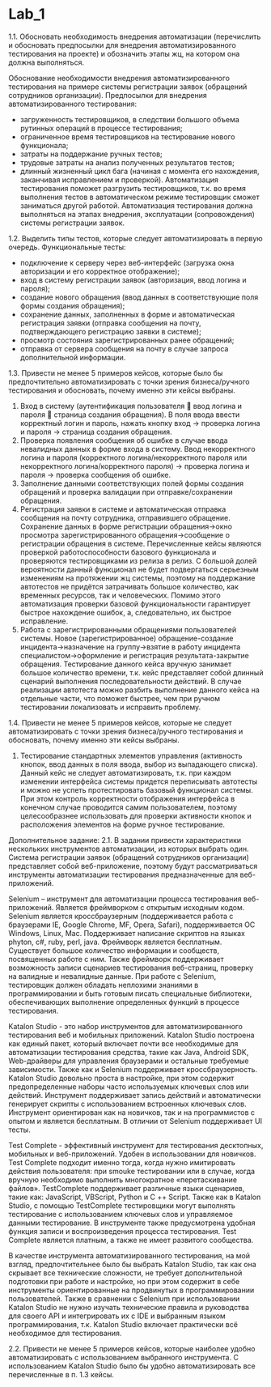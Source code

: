 # Lab_1
1.1.	Обосновать необходимость внедрения автоматизации (перечислить и обосновать предпосылки для внедрения автоматизированного тестирования на проекте) и обозначить этапы жц, на котором она должна выполняться. 

Обоснование необходимости внедрения автоматизированного тестирования на примере системы регистрации заявок (обращений сотрудников организации). 
Предпосылки для внедрения автоматизированного тестирования:
- загруженность тестировщиков, в следствии большого объема рутинных операций в процессе тестирования;
- ограниченное время тестировщиков на тестирование нового функционала;
- затраты на поддержание ручных тестов;
- трудовые затраты на анализ полученных результатов тестов;
- длинный жизненный цикл бага (начиная с момента его нахождения, заканчивая исправлением и проверкой).
Автоматизация тестирования поможет разгрузить тестировщиков, т.к. во время выполнения тестов в автоматическом режиме тестировщик сможет заниматься другой работой.
Автоматизация тестирования должна выполняться на этапах внедрения, эксплуатации (сопровождения) системы регистрации заявок.

1.2.	Выделить типы тестов, которые следует автоматизировать в первую очередь.
Функциональные тесты:
- подключение к серверу через веб-интерфейс (загрузка окна авторизации и его корректное отображение);
- вход в систему регистрации заявок (авторизация, ввод логина и пароля);
- создание нового обращения (ввод данных в соответствующие поля формы создания обращения);
- сохранение данных, заполненных в форме и автоматическая регистрация заявки (отправка сообщения на почту, подтверждающего регистрацию заявки в системе);
- просмотр состояния зарегистрированных ранее обращений;
- отправка от сервера сообщения на почту в случае запроса дополнительной информации.

1.3.	Привести не менее 5 примеров кейсов, которые было бы предпочтительно автоматизировать с точки зрения бизнеса/ручного тестирования и обосновать, почему именно эти кейсы выбраны.
1.	Вход в систему (аутентификация пользователя  ввод логина и пароля  страница создания обращения). 
В поля ввода ввести корректный логин и пароль, нажать кнопку вход -> проверка логина и пароля -> страница создания обращения.
2. Проверка появления сообщения об ошибке в случае ввода невалидных данных в форме входа в систему.
Ввод некорректного логина и пароля (корректного логина/некорректного пароля или некорректного логина/корректного пароля) -> проверка логина и пароля -> проверка сообщения об ошибке.
3.	Заполнение данными соответствующих полей формы создания обращений и проверка валидации при отправке/сохранении обращения. 
4.	Регистрация заявки в системе и автоматическая отправка сообщения на почту сотрудника, отправившего обращение. 
Сохранение данных в форме регистрации обращения->окно просмотра зарегистрированного обращения->сообщение о регистрации обращения в системе.
Перечисленные кейсы являются проверкой работоспособности базового функционала и проверяются тестировщиками из релиза в релиз. С большой долей вероятности данный функционал не будет подвергаться серьезным изменениям на протяжении жц системы, поэтому на поддержание автотестов не придётся затрачивать большое количество, как временных ресурсов, так и человеческих. Помимо этого автоматизация проверки базовой функциональности гарантирует быстрое нахождение ошибок, а, следовательно, их быстрое исправление.
5.	Работа с зарегистрированными обращениями пользователей системы.
Новое (зарегистрированное) обращение-создание инцидента->назначение на группу->взятие в работу инцидента специалистом->оформление и регистрация результата-закрытие обращения.
Тестирование данного кейса вручную занимает большое количество времени, т.к. кейс представляет собой длинный сценарий выполнения последовательности действий. В случае реализации автотеста можно разбить выполнение данного кейса на отдельные части, что поможет быстрее, чем при ручном тестировании локализовать и исправить проблему.

1.4.	Привести не менее 5 примеров кейсов, которые не следует автоматизировать с точки зрения бизнеса/ручного тестирования и обосновать, почему именно эти кейсы выбраны.
1.	Тестирование стандартных элементов управления (активность кнопок, ввод данных в поля ввода, выбор из выпадающего списка).
Данный кейс не следует автоматизировать, т.к. при каждом изменении интерфейса системы придется переписывать автотесты и можно не успеть протестировать базовый функционал системы. При этом контроль корректности отображения интерфейса в конечном случае проводится самим пользователем, поэтому целесообразнее использовать для проверки активности кнопок и расположения элементов на форме ручное тестирование.

Дополнительное задание:
2.1.	В задании привести характеристики нескольких инструментов автоматизации, из которых выбрать один.
Система регистрации заявок (обращений сотрудников организации) представляет собой веб-приложение, поэтому будут рассматриваться инструменты автоматизации тестирования предназначенные для веб-приложений.

Selenium – инструмент для автоматизации процесса тестирования веб-приложений. Является фреймворком с открытым исходным кодом. Selenium является кроссбраузерным (поддерживается работа с браузерами IE, Google Chrome, MF, Opera, Safari), поддерживается ОС Windows, Linux, Mac. Поддерживает написание скриптов на языках phyton, c#, ruby, perl, java. Фреймворк является бесплатным. Существует большое количество информации и сообществ, посвященных работе с ним. Также фреймворк поддерживает возможность записи сценариев тестирования веб-страниц, проверку на валидные и невалидные данные. При работе с Selenium, тестировщик должен обладать неплохими знаниями в программировании и быть готовым писать специальные библиотеки, обеспечивающих выполнение определенных функций в процессе тестирования.

Katalon Studio - это набор инструментов для автоматизированного тестирования веб и мобильных приложений. Katalon Studio построена как единый пакет, который включает почти все необходимые для автоматизации тестирования средства, такие как Java, Android SDK, Web-драйверы для управления браузерами и остальные требуемые зависимости. Также как и Selenium поддерживает кроссбраузерность. Katalon Studio довольно проста в настройке, при этом содержит предопределенные наборы часто используемых ключевых слов или действий. Инструмент поддерживает запись действий и автоматически генерирует скрипты с использованием встроенных ключевых слов. Инструмент ориентирован как на новичков, так и на программистов с опытом и является бесплатным. В отличии от Selenium поддерживает UI тесты.

Test Complete - эффективный инструмент для тестирования десктопных, мобильных и веб-приложений. Удобен в использовании для новичков. Test Complete подходит именно тогда, когда нужно имитировать действия пользователя: при smouke тестировании или в случае, когда вручную необходимо выполнить многократное «перетаскивание файлов». TestComplete поддерживает различные языки сценариев, такие как: JavaScript, VBScript, Python и C ++ Script. Также как в Katalon Studio, с помощью TestComplete тестировщики могут выполнять тестирование с использованием ключевых слов и управляемое данными тестирование. В инструменте также предусмотрена удобная функция записи и воспроизведения процесса тестирования. Test Complete является платным, а также не имеет развитого сообщества.

В качестве инструмента автоматизированного тестирования, на мой взгляд, предпочтительнее было бы выбрать Katalon Studio, так как она скрывает все технические сложности, не требует дополнительной подготовки при работе и настройке, но при этом содержит в себе инструменты ориентированные на продвинутых в программировании пользователей. Также в сравнении с Selenium при использовании Katalon Studio не нужно изучать технические правила и руководства для своего API и интегрировать их с IDE и выбранным языком программирования, т.к. Katalon Studio включает практически всё необходимое для тестирования.

2.2.	Привести не менее 5 примеров кейсов, которые наиболее удобно автоматизировать с использованием выбранного инструмента.
С использованием Katalon Studio было бы удобно автоматизировать все перечисленные в п. 1.3 кейсы.

